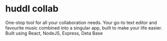 # huddl collab
One-stop tool for all your collaboration needs.
Your go-to text editor and favourite music combined into a singular app, built to make your life easier.
Built using React, NodeJS, Express, Deta Base
